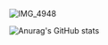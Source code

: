 <p img src = "https://user-images.githubusercontent.com/108104864/188498481-a943634c-77da-42c5-8de0-a78832a343cb.jpg"  height="100"/>


![IMG_4948](https://user-images.githubusercontent.com/108104864/188498481-a943634c-77da-42c5-8de0-a78832a343cb.jpg)


![Anurag's GitHub stats](https://github-readme-stats.vercel.app/api?username=mohammadrezaasan)



